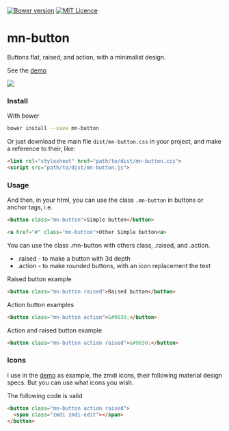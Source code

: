 [![Bower version](https://badge.fury.io/bo/mn-button.svg)](https://badge.fury.io/bo/mn-button)
[![MIT Licence](https://badges.frapsoft.com/os/mit/mit.svg?v=103)](https://opensource.org/licenses/mit-license.php)   


# mn-button

Buttons flat, raised, and action, with a minimalist design.

See the [demo](https://codepen.io/darlanmendonca/full/vKqLOx)

<a href="http://codepen.io/darlanmendonca/full/vKqLOx">
<img src="https://raw.githubusercontent.com/minimalist-components/mn-button/master/preview.gif">
</a>


### Install

With bower

```sh
bower install --save mn-button
```

Or just download the main file ```dist/mn-button.css``` in your project, and make a reference to their, like:

```html
<link rel="stylesheet" href="path/to/dist/mn-button.css">
<script src="path/to/dist/mn-button.js">
```


### Usage

And then, in your html, you can use the class ```.mn-button``` in buttons or anchor tags, i.e.

```html
<button class="mn-button">Simple button</button>

<a href="#" class="mn-button">Other Simple button<a>
```

You can use the class .mn-button with others class, .raised, and .action.

- .raised - to make a button with 3d depth
- .action - to make rounded buttons, with an icon replacement the text

Raised button example

```html
<button class="mn-button raised">Raised button</button>
```

Action button examples

```html
<button class="mn-button action">&#9830;</button>
```

Action and raised button example

```html
<button class="mn-button action raised">&#9830;</button>
```

### Icons
I use in the [demo](https://codepen.io/darlanmendonca/pen/vKqLOx) as example, the zmdi icons, their following material design specs. But you can use what icons you wish.

The following code is valid

```html
<button class="mn-button action raised">
  <span class="zmdi zmdi-edit"></span>
</button>
```





